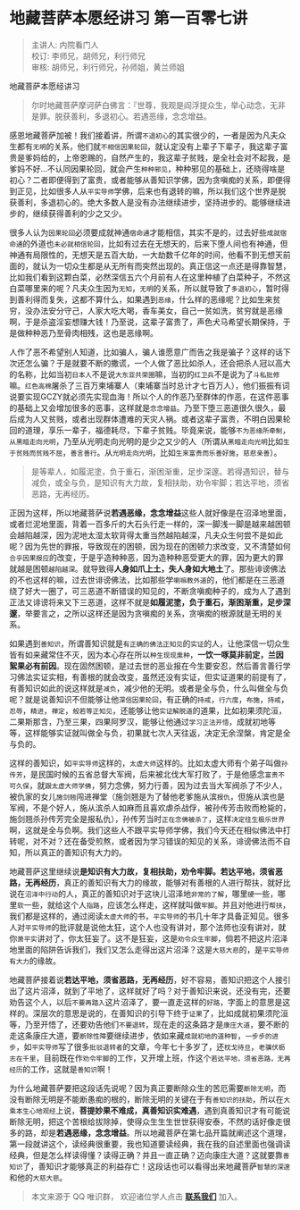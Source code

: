 # 地藏菩萨本愿经讲习 第一百零七讲

> 主讲人: 内院看门人 <br />
> 校订: 李师兄，胡师兄，利行师兄 <br />
> 审核: 胡师兄，利行师兄，孙师姐，黄兰师姐 <br />

地藏菩萨本愿经讲习

> 尔时地藏菩萨摩诃萨白佛言：『世尊，我观是阎浮提众生，举心动念，无非是罪。脱获善利，多退初心。若遇恶缘，念念增益。

感恩地藏菩萨加被！我们接着讲，所谓`不退初心`的其实很少的，一者是因为凡夫众生都有`无明`的关系，他们就`不相信因果轮回`，就认定没有上辈子下辈子，我这辈子富贵是爹妈给的，上帝恩赐的，自然产生的，我这辈子贫贱，是全社会对不起我，是爹妈不好...不认同因果轮回，就会产生`种种邪见`，种种邪见的基础上，还晓得啥是初心？二者即便得到了富贵，或者能够从善知识学佛，因为贪嗔痴的关系，即便得到正见，比如很多人从`平实导师`学佛，后来也有退转的嘛，所以我们这个世界是脱获善利，多退初心的。绝大多数人是没有办法继续进步，坚持进步的。能够继续进步的，继续获得善利的少之又少。

很多人认为`因果轮回`必须要成就神通`宿命通`才能相信，其实不是的，过去好些`成就宿命通`的外道也`未必就相信轮回`，比如有过去在无想天的，后来下堕人间也有神通，但神通有局限性的，无想天是五百大劫，一大劫数千亿年的时间，他看不到无想天前面的，就认为一切众生都是从无所有而突然出现的。真正信这一点还是得靠智慧，比如我们看到这颗白菜，必然深信五六个月前有人在这里种植了白菜种子，不然这白菜哪里来的呢？凡夫众生因为`无知`，`无明`的关系，所以就导致了`多退初心`，暂时得到善利得而复失，这都不算什么，如果遇到`恶缘`，什么样的恶缘呢？比如生来贫穷，没办法安分守己，人家大吃大喝，香车美女，自己一贫如洗，贫穷就是恶缘啊，于是杀盗淫妄想赚大钱！乃至说，这辈子富贵了，声色犬马希望长期保持，于是做种种恶乃至骨肉相残，这也是恶缘啊。

人作了恶不希望别人知道，比如骗人，骗人谁愿意广而告之我是骗子？这样的话下次还怎么骗？于是就要不断的撒谎，一个人做了恶比如杀人，还会把杀人冠以高大的名称，比如当初`日本人`不是说`大东亚共荣圈`嘛，当初的`红卫兵`不是说为了`斗私批修`嘛。`红色高棉`屠杀了三百万柬埔寨人（柬埔寨当时总计才七百万人），他们振振有词说要实现GCZY就必须先实现血海！所以个人的作恶乃至群体的作恶，在这件恶事的基础上又会增加很多的恶事，这样就是`念念增益`。乃至下堕三恶道很久很久，最后成为人又贫贱，或者出现群体遭难的天灾人祸。或者这辈子富贵，不明白因果轮回的道理，享乐一辈子，福德耗尽，下辈子贫贱。毕竟来说，能够`不为恶缘所牵制`，`从黑暗走向光明`，乃至从光明走向光明的是少之又少的人（所谓从`黑暗走向光明`比如`生于贫贱而贫贱不屈`，`善言善行`。从`光明走向光明`，比如`生来富贵而乐善好施`，`慈悲亲善`）。

> 是等辈人，如履泥塗，负于重石，渐困渐重，足步深邃。若得遇知识，替与减负，或全与负，是知识有大力故，复相扶助，劝令牢脚；若达平地，须省恶路，无再经历。

正因为这样，所以地藏菩萨说**若遇恶缘，念念增益**这些人就好像是在沼泽地里面，或者烂泥地里面，背着一百多斤的大石头行走一样的，深一脚浅一脚是越来越困顿会越陷越深，因为泥地太湿太软背得太重当然越陷越深，凡夫众生何尝不是如此呢？因为先世的罪报，导致现在的困顿，因为现在的困顿力求改变，又不清楚如何`合乎因果报应`的改变，于是乎造种种恶，因为造种种恶受更大的罪，因为更大的罪就越是困顿`越陷越深`。就导致得**人身如爪上土，失人身如大地土**了。那些诽谤佛法的不也这样的嘛，过去世诽谤佛法，比如那些学`喇嘛教外道`的，他们都是在三恶道绕了好大一圈了，可三恶道不断错误的知见的，不断贪嗔痴种子的，成为人了遇到正法又诽谤将来又下三恶道，这样不就是**如履泥塗，负于重石，渐困渐重，足步深邃**，举要言之，之所以这样还是因为贪嗔痴的关系，贪嗔痴的根源就是无明的关系。

如果遇到`善知识`，所谓善知识就是`有正确的佛法正知见`的`实证`的人，让他深信一切众生皆有如来藏常住不灭，因为本心存在所以`种生现现熏种`，**一饮一啄莫非前定，兰因絮果必有前因**。现在固然困顿，是过去世的恶业报在今生要安忍，然后善言善行学习佛法实证实相，有善根的就会改变，虽然还没有实证，但实证道果的前提有了，有善知识如此的说这样就是`减负`，减少他的无明。或者是全与负，什么叫做全与负呢？就是说善知识不但能够让他`深信因果轮回`，有正确的`持戒`，`行六度`，`布施`，`持戒`，`忍辱`，`精进`，`禅定`，`般若等正知见`，还能够让他`实证解脱道`的道果，比如初果须陀洹，二果斯那含，乃至三果，四果阿罗汉，能够让他通过`学习正法开悟`，成就初地等等，这样能够实证就叫做全与负，初果就七次人天往返，决定无余涅槃，肯定是全与负的。

这样的善知识，如`平实导师`这样的，`太虚大师`这样的。比如太虚大师有个弟子叫做`孙传芳`，是民国时候的五省总督大军阀，后来被北伐大军打败了，于是他感念`富贵不可久保`，就`跟太虚大师学佛`，努力念佛，努力行善，因为过去当大军阀杀了不少人，被仇家的女儿`施剑翘`闯进禅堂（施剑翘是为了替他老爹施从滨`报仇`，但施从滨也是军阀，不是个好人，施从滨杀人如麻而且喜欢虐杀战俘，被孙传芳击败而枪毙的，施剑翘杀孙传芳完全是报私仇），孙传芳当时`正在念佛被杀了`，这样`决定往生极乐世界`啊，这就是全与负啊。我们这些人不跟平实导师学佛，我们今天还在相似佛法中打转呢，对不对？还在备受煎熬，或者因为学习错误的知见的关系，诽谤佛法而不自知，所以真正的善知识有大力的。

地藏菩萨这里继续说**是知识有大力故，复相扶助，劝令牢脚。若达平地，须省恶路，无再经历**，真正的善知识有大力的缘故，能够对有善根的人进行帮扶，就好比说在`沼泽中行动`的人，真正的善知识对于这块儿沼泽地`非常的了解`，哪里`硬`一些，哪里`软`一些，就给这个人`指路`，应该怎么样走，这样就叫做`牢脚`。并且对他进行`帮扶`，我们都是这样的，通过阅读`太虚大师`的书，`平实导师`的书几十年才具备正知见。很多人对`平实导师`的批评就是说他太狂，这个人也没有讲对，那个法师也没有讲对，就你`萧平实`讲对了，你太狂妄了。这不是狂妄，这是`劝令众生牢脚`，倘若不把这片沼泽地里面的陷阱告诉我们，我们又怎么走得出这片沼泽？这是`大慈大悲`的，是`平实导师有大力`的缘故。

地藏菩萨接着说**若达平地，须省恶路，无再经历**，好不容易，善知识把这个人接引出了这片沼泽，就到了平地了，这样就好了吗？对于善知识来说，还没有完，还要劝告这个人，以后`不要再踏入`这片沼泽了，要一直走这样的`好路`，字面上的意思是这样的。深层次的意思是说的，在善知识的引导下终于`证果`了，比如成就初果须陀洹等，乃至开悟了，还要劝告他们`不要退转`，现在走的这条路才是`康庄大道`，要不断的走这条康庄大道，要`断除性障`要继续进步，依如来藏`成就初地的道种智`，`一步步的进步`，如`平实导师`写了很多`批驳退转者`的文章，今年七十多岁了，还`枕戈待旦`，`老骥伏枥志在千里`，目前既在作`劝令牢脚`的工作，又开增上班，作这个`若达平地，须省恶路，无再经历`的工作，这就是`善知识`啊！

为什么地藏菩萨要把这段话先说呢？因为真正要断除众生的苦厄需要`断除无明`，而没有断除无明是不能断愚痴的根的，断除无明的关键在于有`善知识的扶助`，所以在`大乘本生心地观经`上说，**菩提妙果不难成，真善知识实难遇**，遇到真善知识才有可能说断除无明，把这个苦根给拔除掉，使得众生生生世世获得安泰，不然的话好像走很多的路，却是**若遇恶缘，念念增益**。所以地藏菩萨在第七品开篇就阐述这个道理，第一段就讲这个，读经典很重要，我也知道要读经典，我在我的自述里面也强调读经典，但是怎么样读得懂？读得正确？并且一直正确？迈向康庄大道？这就要靠`善知识`了，善知识才能够真正的利益存亡！这段话也可以看得出来地藏菩萨`智慧的深邃`和他的`大慈大悲`。

> 本文来源于 QQ 唯识群， 欢迎诸位学人点击 **[联系我们](https://mp.weixin.qq.com/s/lZCfWjmLjgNR165Tx4_bCQ)** 加入。
